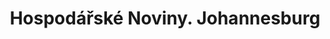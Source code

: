 ﻿---
title: "Hospodářské Noviny. Johannesburg"
details: Na světovém summitu o trvale udržitelném rozvoji v srpnu 2002 byl dosažen jen velmi malý pokrok.
year: 2002
attachments: assets/uploads/Hospodarske-Noviny-Johannesburg.pdf
tag: how-we-were
---
